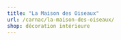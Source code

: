 ```yaml
---
title: "La Maison des Oiseaux"
url: /carnac/la-maison-des-oiseaux/
shop: décoration intérieure
---
```

